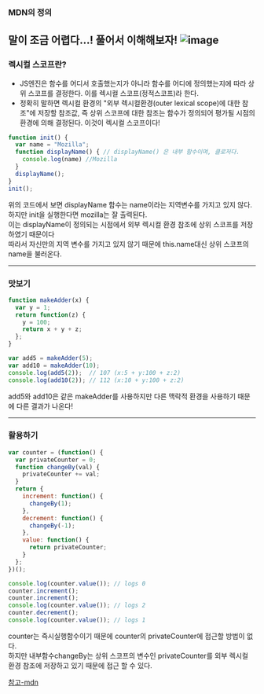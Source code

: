 ### MDN의 정의


말이 조금 어렵다...! 풀어서 이해해보자!
![image](https://user-images.githubusercontent.com/70435257/128633345-7cda2ab9-a6b3-401a-a58d-6bc654ca7b33.png)
---

### 렉시컬 스코프란?
- JS엔진은 함수를 어디서 호출했는지가 아니라 함수를 어디에 정의했는지에 따라 상위 스코프를 결정한다. 이를 렉시컬 스코프(정적스코프)라 한다.
- 정확히 말하면 렉시컬 환경의 "외부 렉시컬환경(outer lexical scope)에 대한 참조"에 저장할 참조값, 즉 상위 스코프에 대한 참조는 함수가 정의되어 평가될 시점의 환경에 의해 결정된다. 이것이 렉시컬 스코프이다!
```js
function init() {
  var name = "Mozilla"; 
  function displayName() { // displayName() 은 내부 함수이며, 클로저다.
	console.log(name) //Mozilla
  }
  displayName();
}
init();
```
 위의 코드에서 보면 displayName 함수는 name이라는 지역변수를 가지고 있지 않다. 하지만 init을 실행한다면 mozilla는 잘 출력된다. <br />
이는 displayName이 정의되는 시점에서 외부 렉시컬 환경 참조에 상위 스코프를 저장하였기 때문이다 <br />
따라서 자신만의 지역 변수를 가지고 있지 않기 때문에 this.name대신 상위 스코프의 name을 불러온다.

---

### 맛보기

```js
function makeAdder(x) {
  var y = 1;
  return function(z) {
    y = 100;
    return x + y + z;
  };
}

var add5 = makeAdder(5);
var add10 = makeAdder(10);
console.log(add5(2));  // 107 (x:5 + y:100 + z:2)
console.log(add10(2)); // 112 (x:10 + y:100 + z:2)
```
add5와 add10은 같은 makeAdder를 사용하지만 다른 맥락적 환경을 사용하기 때문에 다른 결과가 나온다!

---

### 활용하기

```js
var counter = (function() {
  var privateCounter = 0;
  function changeBy(val) {
    privateCounter += val;
  }
  return {
    increment: function() {
      changeBy(1);
    },
    decrement: function() {
      changeBy(-1);
    },
    value: function() {
      return privateCounter;
    }
  };
})();

console.log(counter.value()); // logs 0
counter.increment();
counter.increment();
console.log(counter.value()); // logs 2
counter.decrement();
console.log(counter.value()); // logs 1
```

counter는 즉시실행함수이기 때문에 counter의 privateCounter에 접근할 방법이 없다. <br />
하지만 내부함수changeBy는 상위 스코프의 변수인 privateCounter를 외부 렉시컬 환경 참조에 저장하고 있기 때문에 접근 할 수 있다.


[참고-mdn](https://developer.mozilla.org/ko/docs/Web/JavaScript/Closures)

